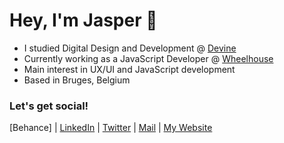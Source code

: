 # Hey, I'm Jasper 👋

- I studied Digital Design and Development @ [Devine]
- Currently working as a JavaScript Developer @ [Wheelhouse]
- Main interest in UX/UI and JavaScript development
- Based in Bruges, Belgium

### Let's get social!

[Behance] | [LinkedIn] | [Twitter] | [Mail] | [My Website]


[LinkedIn]: https://www.linkedin.com/in/jasper-vermeulen-👋🏼-739b88180/
[Twitter]: https://twitter.com/Jaspervermm
[Mail]: mailto:jaspervermeulen@icloud.com
[Devine]: https://www.devine.be
[My Website]: https://jaspervermeulen.com/
[Wheelhouse]: https://www.wheelhouse.be
